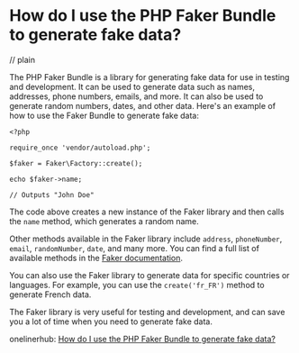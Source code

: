 # How do I use the PHP Faker Bundle to generate fake data?
// plain

The PHP Faker Bundle is a library for generating fake data for use in testing and development. It can be used to generate data such as names, addresses, phone numbers, emails, and more. It can also be used to generate random numbers, dates, and other data. Here's an example of how to use the Faker Bundle to generate fake data:

```
<?php

require_once 'vendor/autoload.php';

$faker = Faker\Factory::create();

echo $faker->name;

// Outputs "John Doe"
```

The code above creates a new instance of the Faker library and then calls the `name` method, which generates a random name.

Other methods available in the Faker library include `address`, `phoneNumber`, `email`, `randomNumber`, `date`, and many more. You can find a full list of available methods in the [Faker documentation](https://github.com/fzaninotto/Faker).

You can also use the Faker library to generate data for specific countries or languages. For example, you can use the `create('fr_FR')` method to generate French data.

The Faker library is very useful for testing and development, and can save you a lot of time when you need to generate fake data.

onelinerhub: [How do I use the PHP Faker Bundle to generate fake data?](https://onelinerhub.com/php-faker/how-do-i-use-the-php-faker-bundle-to-generate-fake-data)